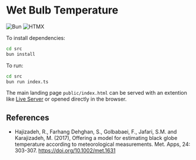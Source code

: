 # Wet Bulb Temperature

![Bun](https://img.shields.io/badge/Bun-%23000000.svg?style=for-the-badge&logo=bun&logoColor=white) ![HTMX](https://img.shields.io/badge/HTMX-000000.svg?style=for-the-badge&logo=htmx&logoColor=white&color=%233366CC)

To install dependencies:

```bash
cd src
bun install
```

To run:

```bash
cd src
bun run index.ts
```

The main landing page `public/index.html` can be served with an extention like [Live Server](https://marketplace.visualstudio.com/items?itemName=ritwickdey.LiveServer) or opened directly in the browser.

## References

* Hajizadeh, R., Farhang Dehghan, S., Golbabaei, F., Jafari, S.M. and Karajizadeh, M. (2017), Offering a model for estimating black globe temperature according to meteorological measurements. Met. Apps, 24: 303-307. https://doi.org/10.1002/met.1631